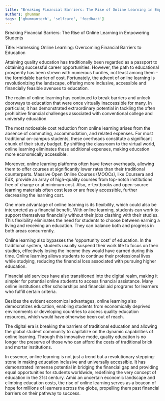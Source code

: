 ```yaml
---
title: "Breaking Financial Barriers: The Rise of Online Learning in Empowering Students"  # Wrap the title in double quotes
authors: ghumman
tags: ['ghummantech', 'selfcare', 'feedback']
---
```


Breaking Financial Barriers: The Rise of Online Learning in Empowering Students
<!-- truncate -->

Title: Harnessing Online Learning: Overcoming Financial Barriers to Education

Attaining quality education has traditionally been regarded as a passport to obtaining successful career opportunities. However, the path to educational prosperity has been strewn with numerous hurdles, not least among them – the formidable barrier of cost. Fortunately, the advent of online learning is revolutionizing the landscape, offering more inclusive, accessible and financially feasible avenues to education.

The realm of online learning has continued to break barriers and unlock doorways to education that were once virtually inaccessible for many. In particular, it has demonstrated extraordinary potential in tackling the often prohibitive financial challenges associated with conventional college and university education.

The most noticeable cost reduction from online learning arises from the absence of commuting, accommodation, and related expenses. For most traditional on-campus students, these overheads constitute a significant chunk of their study budget. By shifting the classroom to the virtual world, online learning eliminates these additional expenses, making education more economically accessible.

Moreover, online learning platforms often have fewer overheads, allowing them to offer courses at significantly lower rates than their traditional counterparts. Massive Open Online Courses (MOOCs), like Coursera and EdX, provide an array of high-quality courses from top-notch institutions free of charge or at minimum cost. Also, e-textbooks and open-source learning materials often cost less or are freely accessible, further decreasing the learning cost.

One more advantage of online learning is its flexibility, which could also be interpreted as a financial benefit. With online learning, students can work to support themselves financially without their jobs clashing with their studies. This flexibility eliminates the need for students to choose between earning a living and receiving an education. They can balance both and progress in both areas concurrently.

Online learning also bypasses the 'opportunity cost' of education. In the traditional system, students usually suspend their work life to focus on their studies, effectively losing the income they would have earned during this time. Online learning allows students to continue their professional lives while studying, reducing the financial loss associated with pursuing higher education.

Financial aid services have also transitioned into the digital realm, making it simpler for potential online students to access financial assistance. Many online institutions offer scholarships and financial aid programs for learners who fulfill certain criteria.

Besides the evident economical advantages, online learning also democratizes education, enabling students from economically deprived environments or developing countries to access quality education resources, which would have otherwise been out of reach.

The digital era is breaking the barriers of traditional education and allowing the global student community to capitalize on the dynamic capabilities of online learning. Through this innovative mode, quality education is no longer the preserve of those who can afford the costs of traditional brick and mortar institutions.

In essence, online learning is not just a trend but a revolutionary stepping-stone in making education inclusive and universally accessible. It has demonstrated immense potential in bridging the financial gap and providing equal opportunities for students worldwide, redefining the very concept of education in the 21st century. Amid an uncertain economic landscape and climbing education costs, the rise of online learning serves as a beacon of hope for millions of learners across the globe, propelling them past financial barriers on their pathway to success.
